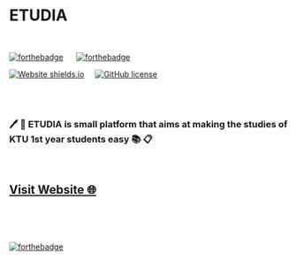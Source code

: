 # ETUDIA

<br>

[![forthebadge](https://forthebadge.com/images/badges/uses-html.svg)](https://forthebadge.com) &nbsp;&nbsp;&nbsp;&nbsp;
[![forthebadge](https://forthebadge.com/images/badges/uses-css.svg)](https://forthebadge.com)


[![Website shields.io](https://img.shields.io/website-up-down-green-red/http/shields.io.svg)](https://hhhrrrttt222111.github.io/etudia/) &nbsp;&nbsp;&nbsp;
[![GitHub license](https://img.shields.io/github/license/Naereen/StrapDown.js.svg)](https://github.com/hhhrrrttt222111/etudia/blob/master/LICENSE)

<br><br>

### :pen: :pencil: ETUDIA is small platform that aims at making the studies of KTU 1st year students easy :books: :clipboard:

<br>

## [Visit Website  🌐](https://hhhrrrttt222111.github.io/etudia/)



<br><br><br>

[![forthebadge](https://forthebadge.com/images/badges/powered-by-coffee.svg)](https://forthebadge.com)
